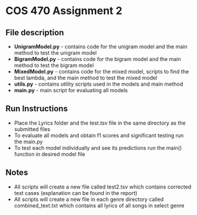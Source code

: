 # COS 470 Assignment 2
## File description
* **UnigramModel.py** - contains code for the unigram model and the main method to test the unigram model
* **BigramModel.py** - contains code for the bigram model and the main method to test the bigram model
* **MixedModel.py** - contains code for the mixed model, scripts to find the best lambda, and the main method to test the mixed model
* **utils.py** - contains utility scripts used in the models and main method
* **main.py** - main script for evaluating all models

## Run Instructions

* Place the Lyrics folder and the test.tsv file in the same directory as the submitted files 
* To evaluate all models and obtain f1 scores and significant testing run the main.py
* To test each model individually and see its predictions run the main() function in desired model file 

## Notes

* All scripts will create a new file called test2.tsv which contains corrected test cases (explanation can be found in the report)
* All scripts will create a new file in each genre directory called combined_text.txt which contains all lyrics of all songs in select genre